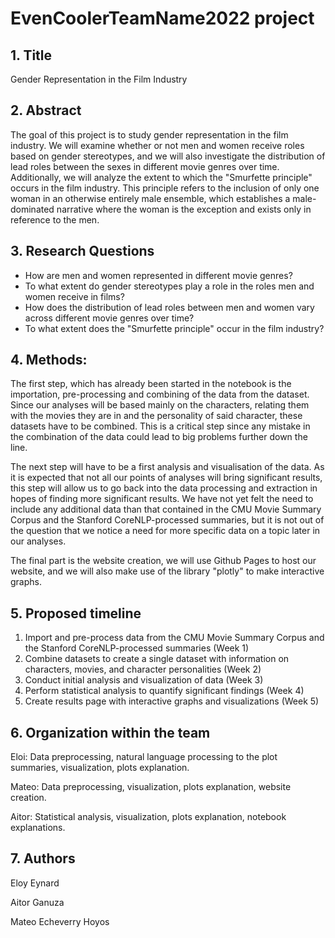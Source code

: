 # EvenCoolerTeamName2022 project

## 1. Title
Gender Representation in the Film Industry
## 2. Abstract
The goal of this project is to study gender representation in the film industry. We will examine whether or not men and women receive roles based on gender stereotypes, and we will also investigate the distribution of lead roles between the sexes in different movie genres over time. Additionally, we will analyze the extent to which the "Smurfette principle" occurs in the film industry. This principle refers to the inclusion of only one woman in an otherwise entirely male ensemble, which establishes a male-dominated narrative where the woman is the exception and exists only in reference to the men.
## 3. Research Questions
- How are men and women represented in different movie genres?
- To what extent do gender stereotypes play a role in the roles men and women receive in films?
- How does the distribution of lead roles between men and women vary across different movie genres over time?
- To what extent does the "Smurfette principle" occur in the film industry?
## 4. Methods:
The first step, which has already been started in the notebook is the importation, pre-processing and combining of the data from the dataset.
Since our analyses will be based mainly on the characters, relating them with the movies they are in and the personality of said character, these datasets have to be combined. This is a critical step since any mistake in the combination of the data could lead to big problems further down the line.

The next step will have to be a first analysis and visualisation of the data.
As it is expected that not all our points of analyses will bring significant results, this step will allow us to go back into the data processing and extraction in hopes of finding more significant results. We have not yet felt the need to include any additional data than that contained in the CMU Movie Summary Corpus and the Stanford CoreNLP-processed summaries, but it is not out of the question that we notice a need for more specific data on a topic later in our analyses.

The final part is the website creation, we will use Github Pages to host our website, and we will also make use of the library "plotly" to make interactive graphs.
## 5. Proposed timeline
1. Import and pre-process data from the CMU Movie Summary Corpus and the Stanford CoreNLP-processed summaries (Week 1)
2. Combine datasets to create a single dataset with information on characters, movies, and character personalities (Week 2)
3. Conduct initial analysis and visualization of data (Week 3)
4. Perform statistical analysis to quantify significant findings (Week 4)
5. Create results page with interactive graphs and visualizations (Week 5)

## 6. Organization within the team
Eloi: Data preprocessing, natural language processing to the plot summaries, visualization, plots explanation.

Mateo: Data preprocessing, visualization, plots explanation, website creation.

Aitor: Statistical analysis, visualization, plots explanation, notebook explanations.

## 7. Authors
Eloy Eynard

Aitor Ganuza

Mateo Echeverry Hoyos
